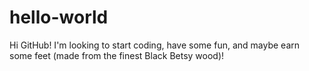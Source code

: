 # hello-world
Hi GitHub!
I'm looking to start coding, have some fun, and maybe earn some feet (made from the finest Black Betsy wood)!
